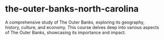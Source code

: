 # the-outer-banks-north-carolina
A comprehensive study of The Outer Banks, exploring its geography, history, culture, and economy. This course delves deep into various aspects of The Outer Banks, showcasing its importance and impact.
